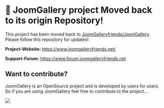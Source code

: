 # 📢 JoomGallery project Moved back to its origin Repository!

This project has been moved back to [JoomGalleryfriends/JoomGallery](https://github.com/JoomGalleryfriends/JoomGallery).
Please follow this repository for updates!

**Project-Website:**
https://www.joomgalleryfriends.net/

**Support-Forum:**
https://www.forum.joomgalleryfriends.net

## Want to contribute?

JoomGallery is an OpenSource project and is developed by users for users. So if you are using JoomGallery feel free to contribute to the project...


[![](https://www.paypalobjects.com/en_US/i/btn/btn_donateCC_LG.gif)](https://www.paypal.com/cgi-bin/webscr?cmd=_s-xclick&hosted_button_id=2TBYDQ88VH4PW)
